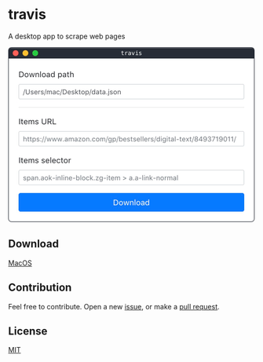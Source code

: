 # travis

A desktop app to scrape web pages

<img src="preview.png" alt="travis preview" width="502" />

## Download

[MacOS](https://github.com/ozgrozer/travis/releases/download/v0.0.4/travis-0.0.4-mac.zip)

## Contribution

Feel free to contribute. Open a new [issue](https://github.com/ozgrozer/travis/issues), or make a [pull request](https://github.com/ozgrozer/travis/pulls).

## License

[MIT](license)
